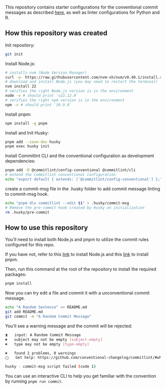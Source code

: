 This repository contains starter configurations for the conventional commit messages as described [here](https://www.conventionalcommits.org/en/v1.0.0/), as well as linter configurations for Python and R.

## How this repository was created
Init repository:
```bash
git init
```

Install Node.js:
    
```bash
# installs nvm (Node Version Manager)
curl -o- https://raw.githubusercontent.com/nvm-sh/nvm/v0.40.1/install.sh | bash
# download and install Node.js (you may need to restart the terminal)
nvm install 22
# verifies the right Node.js version is in the environment
node -v # should print `v22.12.0`
# verifies the right npm version is in the environment
npm -v # should print `10.9.0`
```

Install pnpm:

```bash
npm install -g pnpm
```

Install and Init Husky:
```bash
pnpm add --save-dev husky
pnpm exec husky init
```

Install Commitlint CLI and the conventional configuration as development dependencies:
```bash
pnpm add -D @commitlint/config-conventional @commitlint/cli
# extend the Commitlint conventional configuration
echo "export default { extends: ['@commitlint/config-conventional'] };" > commitlint.config.js
```

create a commit-msg file in the .husky folder to add commit message linting to commit-msg hook.
```bash
echo "pnpm dlx commitlint --edit $1" > .husky/commit-msg
# Remove the pre-commit hook created by Husky on initialization
rm .husky/pre-commit
```


## How to use this repository
You'll need to install both Node.js and pnpm to utilize the commit rules configured for this repo.

If you have not, refer to this [link](https://nodejs.org/en/download/package-manager) to install Node.js and this [link](https://pnpm.io/installation) to install pnpm.

Then, run this command at the root of the repository to install the required packages:

```bash
pnpm install
```

Now you can try edit a file and commit it with a unconventional commit message.

```bash
echo "A Random Sentence" >> README.md
git add README.md
git commit -m "A Random Commit Message"
```

You'll see a warning message and the commit will be rejected:

```bash
⧗   input: A Random Commit Message
✖   subject may not be empty [subject-empty]
✖   type may not be empty [type-empty]

✖   found 2 problems, 0 warnings
ⓘ   Get help: https://github.com/conventional-changelog/commitlint/#what-is-commitlint

husky - commit-msg script failed (code 1)
```

You can use an interactive CLI to help you get familiar with the convention by running `pnpm run commit`.
